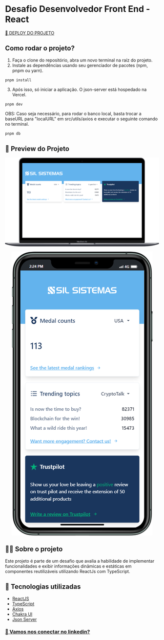 # Desafio Desenvolvedor Front End - React

<a href="https://sil-react-test.vercel.app/">🔗 DEPLOY DO PROJETO</a>

## Como rodar o projeto?

1. Faça o clone do repositório, abra um novo terminal na raíz do projeto.
2. Instale as dependências usando seu gerenciador de pacotes (npm, pnpm ou yarn).
```bash
pnpm install
```
3. Após isso, só iniciar a aplicação. O json-server está hospedado na Vercel.
```bash
pnpm dev
```
OBS: Caso seja necessário, para rodar o banco local, basta trocar a baseURL para "localURL" em src/utils/axios e executar o seguinte comando no terminal.
```bash
pnpm db
```


## 📱 Preview do Projeto


<p align="center">
  <img src="./public/preview-pc.png">
</p>

<p align="center">
  <img src="./public/preview-mobile.png">
</p>

## 💇🏼 Sobre o projeto

Este projeto é parte de um desafio que avalia a habilidade de implementar funcionalidades e exibir informações dinâmicas e estáticas em componentes reutilizáveis utilizando ReactJs com TypeScript.

## 🚀 Tecnologias utilizadas

- [ReactJS](https://reactjs.org/)
- [TypeScript](https://www.typescriptlang.org/)
- [Axios](https://github.com/axios/axios)
- [Chakra UI](https://chakra-ui.com/)
- [Json Server](https://github.com/typicode/json-server)


<h3>
  <a href="https://www.linkedin.com/in/felipegrondek">🔗 Vamos nos conectar no linkedin?</a>
</h3>
